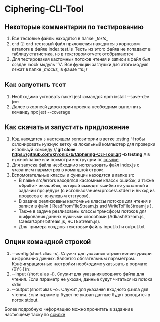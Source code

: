 # Ciphering-CLI-Tool

## Некоторые комментарии по тестированию
1. Все тестовые файлы находятся в папке \__tests\__ 
2. end-2-end тестовый файл приложения находится в корневом каталоге в файле index.test.js. Тесты из этого файла не попадают в таблицу статистика, но в текстовом отчете отображаются
3. Для тестирования кастомных потоков чтения и записи в файл был создан mock модуль 'fs'. Все функции заглушки для этого модуля лежат в папке \__mocks\__ в файле 'fs.js'

## Как запустить тест
1. Необходимо устновать пакет jest командой npm install --save-dev jest
2. Далее в корнеой директории проекта необходимо выполнить команду npx jest --coverage

## Как скачать и запустить придложение
1. Код находится в настоящем репозитории в ветке testing.
Чтобы склонировать нужную ветку на локальный компьютер для проверки используй команду // **git clone https://github.com/khronic79/Ciphering-CLI-Tool.git -b testing** // в нужной папке или посмотри инструкции по [ссылке](https://ru.stackoverflow.com/questions/150313/%D0%9A%D0%B0%D0%BA-%D0%BA%D0%BB%D0%BE%D0%BD%D0%B8%D1%80%D0%BE%D0%B2%D0%B0%D1%82%D1%8C-%D0%BD%D1%83%D0%B6%D0%BD%D1%83%D1%8E-%D0%B2%D0%B5%D1%82%D0%BA%D1%83)
2. Для запуска файла необходимо использовать файл index.js с указанием параметров в командной строке.
3. Вспомогательные классы и функции находятся в папке src
    * В папке src/errors находятся кастомные классы ошибок, а также обработчик ошибок, который выводит ошибки по указанной в задании процедуре (с использованием process.stderr и выход из процесса с ненулевым статусом).
    * В задаче реализованы кастомные классы потоков для чтения и записи в файл ( ReadFromFileStream.js and WriteToFileStream.js ).
    * Также в задаче реализованы классы трансформ потоков для шифрования данных нужными способами (AdbashStream.js, CaesarCipherStream.js, ROT8Stream.js).
    * Для примера созданы текстовые файлы input.txt и output.txt

## Опции командной строкой
1. --config (short alias -c). Служит для указания строки конфигурации шифрования данных. Является обязательным параметром. Конфигурационные настройки необходимо указывать в формате {XY(-)}n:
2. --input  (short alias -i). Служит для указания входного файла для чтения. Если параметр не указан, данные будут читаться из потока stdin
3. --output  (short alias -o). Служит для указания входного файла для чтения. Если параметр будет не указан данные будут выводится в поток stdout.

Более подробную информацию можно прочитать в задании к настоящему таску по [ссылке](https://github.com/rolling-scopes-school/basic-nodejs-course/blob/master/descriptions/ciphering-cli-tool.md)
